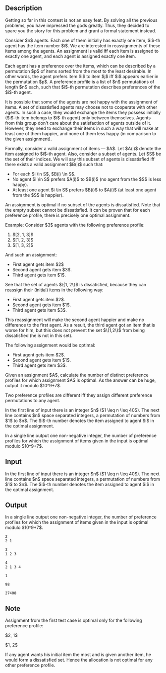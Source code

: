 ## Description

<div><p>Getting so far in this contest is not an easy feat. By solving all the previous problems, you have impressed the gods greatly. Thus, they decided to spare you the story for this problem and grant a formal statement instead.</p><p>Consider $n$ agents. Each one of them initially has exactly one item, <span class="tex-font-style-bf">$i$-th agent has the item number $i$</span>. We are interested in reassignments of these items among the agents. An assignment is valid iff each item is assigned to exactly one agent, and each agent is assigned exactly one item.</p><p>Each agent has a preference over the items, which can be described by a permutation $p$ of items sorted from the most to the least desirable. In other words, the agent prefers item $i$ to item $j$ iff $i$ appears earlier in the permutation $p$. A <span class="tex-font-style-bf">preference profile</span> is a list of $n$ permutations of length $n$ each, such that $i$-th permutation describes preferences of the $i$-th agent.</p><p>It is possible that some of the agents are not happy with the assignment of items. A set of dissatisfied agents may choose not to cooperate with other agents. In such a case, they would exchange the items they possess initially ($i$-th item belongs to $i$-th agent) only between themselves. Agents from this group don't care about the satisfaction of agents outside of it. However, they need to exchange their items in such a way that will make at least one of them happier, and none of them less happy (in comparison to the given assignment).</p><p>Formally, consider a valid assignment of items&nbsp;— $A$. Let $A(i)$ denote the item assigned to $i$-th agent. Also, consider a subset of agents. Let $S$ be the set of their indices. We will say this subset of agents is dissatisfied iff there exists a valid assignment $B(i)$ such that: </p><ul> <li> For each $i \in S$, $B(i) \in S$. </li><li> No agent $i \in S$ prefers $A(i)$ to $B(i)$ (no agent from the $S$ is less happy). </li><li> At least one agent $i \in S$ prefers $B(i)$ to $A(i)$ (at least one agent from the $S$ is happier). </li></ul><p>An assignment is optimal if no subset of the agents is dissatisfied. Note that the empty subset cannot be dissatisfied. It can be proven that for each preference profile, there is precisely one optimal assignment.</p><p>Example: Consider $3$ agents with the following preference profile: </p><ol> <li> $[2, 1, 3]$ </li><li> $[1, 2, 3]$ </li><li> $[1, 3, 2]$ </li></ol><p>And such an assignment: </p><ul> <li> First agent gets item $2$ </li><li> Second agent gets item $3$. </li><li> Third agent gets item $1$. </li></ul><p>See that the set of agents $\{1, 2\}$ is dissatisfied, because they can reassign their (initial) items in the following way: </p><ul> <li> First agent gets item $2$. </li><li> Second agent gets item $1$. </li><li> Third agent gets item $3$. </li></ul><p>This reassignment will make the second agent happier and make no difference to the first agent. As a result, the third agent got an item that is worse for him, but this does not prevent the set $\{1,2\}$ from being dissatisfied (he is not in this set).</p><p>The following assignment would be optimal: </p><ul> <li> First agent gets item $2$. </li><li> Second agent gets item $1$. </li><li> Third agent gets item $3$. </li></ul><p>Given an assignment $A$, calculate the number of distinct preference profiles for which assignment $A$ is optimal. As the answer can be huge, output it modulo $10^9+7$.</p><p>Two preference profiles are different iff they assign different preference permutations to any agent.</p></div><div class="input-specification"><p>In the first line of input there is an integer $n$ ($1 \leq n \leq 40$). The next line contains $n$ space separated integers, a permutation of numbers from $1$ to $n$. The $i$-th number denotes the item assigned to agent $i$ in the optimal assignment.</p></div><div class="output-specification"><p>In a single line output one non-negative integer, the number of preference profiles for which the assignment of items given in the input is optimal modulo $10^9+7$.</p></div>

## Input

<p>In the first line of input there is an integer $n$ ($1 \leq n \leq 40$). The next line contains $n$ space separated integers, a permutation of numbers from $1$ to $n$. The $i$-th number denotes the item assigned to agent $i$ in the optimal assignment.</p>

## Output

<p>In a single line output one non-negative integer, the number of preference profiles for which the assignment of items given in the input is optimal modulo $10^9+7$.</p>





```input1
2
2 1
```




```input2
3
1 2 3
```




```input3
4
2 1 3 4
```




```output1
1
```




```output2
98
```




```output3
27408
```



## Note

<p>Assignment from the first test case is optimal only for the following preference profile:</p><p>$2, 1$</p><p>$1, 2$</p><p>If any agent wants his initial item the most and is given another item, he would form a dissatisfied set. Hence the allocation is not optimal for any other preference profile.</p>

